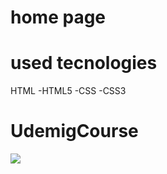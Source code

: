 <h1>home page</h1>



<h1>used tecnologies</h1>
HTML -HTML5 -CSS -CSS3




<h1>UdemigCourse</h1>
<img src="/images/UdemigCourse.gif"/>
